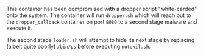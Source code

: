 This container has been compromised with a dropper script "white-carded" onto
the system. The container will run `dropper.sh` which will reach out to
the `dropper_callback` container on port `8080` to a second stage malware and
execute it.

The second stage `loader.sh` will attempt to hide its next stage by replacing (albeit quite poorly)
`/bin/ps` before executing `notevil.sh`.
